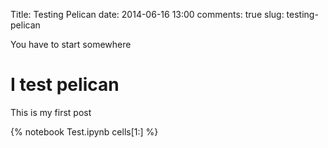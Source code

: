 Title: Testing Pelican
date: 2014-06-16 13:00
comments: true
slug: testing-pelican

<!-- PELICAN_BEGIN_SUMMARY -->
You have to start somewhere
<!-- PELICAN_END_SUMMARY -->

# I test pelican
This is my first post

{% notebook Test.ipynb cells[1:] %}